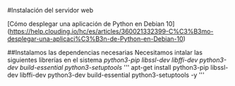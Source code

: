 #Instalación del servidor web

[Cómo desplegar una aplicación de Python en Debian 10] (https://help.clouding.io/hc/es/articles/360021332399-C%C3%B3mo-desplegar-una-aplicaci%C3%B3n-de-Python-en-Debian-10)

##Instalamos las dependencias necesarias
Necesitamos intalar las siguientes librerías en el sistema _python3-pip libssl-dev libffi-dev python3-dev build-essential python3-setuptools_
'''
apt-get install python3-pip libssl-dev libffi-dev python3-dev build-essential python3-setuptools -y 
'''
